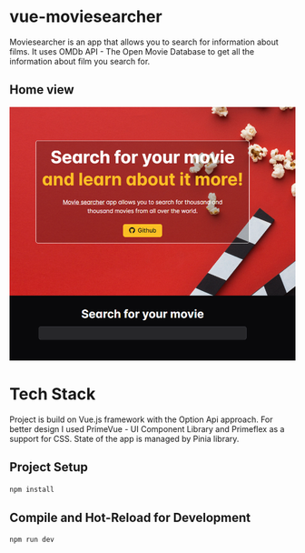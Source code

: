 # vue-moviesearcher

Moviesearcher is an app that allows you to search for information about films. It uses OMDb API - The Open Movie Database to get all the information about film you search for.
## Home view
![screenshot](./src/assets/screens/homeview.png)

# Tech Stack

Project is build on Vue.js framework with the Option Api approach. For better design I used PrimeVue - UI Component Library and Primeflex as a support for CSS. State of the app is managed by Pinia library.

## Project Setup

```sh
npm install
```

## Compile and Hot-Reload for Development

```sh
npm run dev
```
